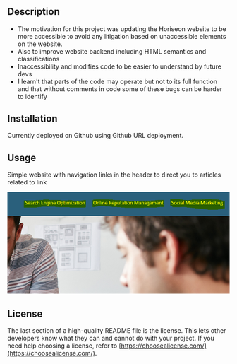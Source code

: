 # <Horiseon Clean and Access>

## Description

- The motivation for this project was updating the Horiseon website to be more accessible to avoid any litigation based on unaccessible elements on the website. 
- Also to improve website backend including HTML semantics and classifications
- Inaccessibility and modifies code to be easier to understand by future devs
- I learn't that parts of the code may operate but not to its full function and that without comments in code some of these bugs can be harder to identify

## Installation

Currently deployed on Github using Github URL deployment.

## Usage

Simple website with navigation links in the header to direct you to articles related to link

![Highlighted text](./Develop/assets/images/nav-links-resource.PNG)

## License

The last section of a high-quality README file is the license. This lets other developers know what they can and cannot do with your project. If you need help choosing a license, refer to [https://choosealicense.com/](https://choosealicense.com/).